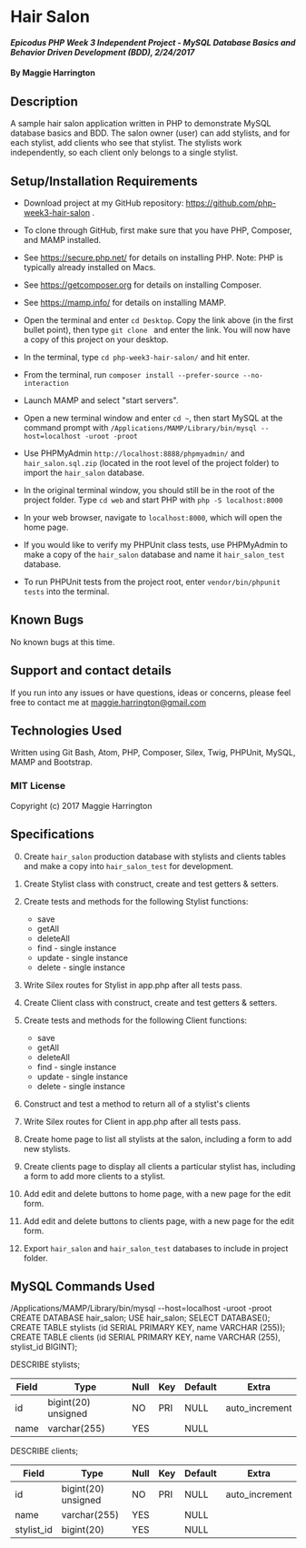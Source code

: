 # Hair Salon

#### _Epicodus PHP Week 3 Independent Project - MySQL Database Basics and Behavior Driven Development (BDD), 2/24/2017_

#### By Maggie Harrington

## Description

A sample hair salon application written in PHP to demonstrate MySQL database basics and BDD. The salon owner (user) can add stylists, and for each stylist, add clients who see that stylist. The stylists work independently, so each client only belongs to a single stylist.

## Setup/Installation Requirements

* Download project at my GitHub repository: https://github.com/php-week3-hair-salon .
* To clone through GitHub, first make sure that you have PHP, Composer, and MAMP installed.
* See https://secure.php.net/ for details on installing PHP. Note: PHP is typically already installed on Macs.
* See https://getcomposer.org for details on installing Composer.
* See https://mamp.info/ for details on installing MAMP.
* Open the terminal and enter `cd Desktop`. Copy the link above (in the first bullet point), then type `git clone ` and enter the link. You will now have a copy of this project on your desktop.
* In the terminal, type `cd php-week3-hair-salon/` and hit enter.
* From the terminal, run `composer install --prefer-source --no-interaction`
* Launch MAMP and select "start servers".
* Open a new terminal window and enter `cd ~`, then start MySQL at the command prompt with `/Applications/MAMP/Library/bin/mysql --host=localhost -uroot -proot`
* Use PHPMyAdmin `http://localhost:8888/phpmyadmin/` and `hair_salon.sql.zip` (located in the root level of the project folder) to import the `hair_salon` database.
* In the original terminal window, you should still be in the root of the project folder. Type `cd web` and start PHP with `php -S localhost:8000`
* In your web browser, navigate to `localhost:8000`, which will open the home page.

* If you would like to verify my PHPUnit class tests, use PHPMyAdmin to make a copy of the `hair_salon` database and name it `hair_salon_test` database.
* To run PHPUnit tests from the project root, enter `vendor/bin/phpunit tests` into the terminal.

## Known Bugs

No known bugs at this time.

## Support and contact details

If you run into any issues or have questions, ideas or concerns, please feel free to contact me at maggie.harrington@gmail.com

## Technologies Used

Written using Git Bash, Atom, PHP, Composer, Silex, Twig, PHPUnit, MySQL, MAMP and Bootstrap.

### MIT License

Copyright (c) 2017 Maggie Harrington


## Specifications

0. Create `hair_salon` production database with stylists and clients tables and make a copy into `hair_salon_test` for development.

1. Create Stylist class with construct, create and test getters & setters.

2. Create tests and methods for the following Stylist functions:
    * save
    * getAll
    * deleteAll
    * find - single instance
    * update - single instance
    * delete - single instance

3. Write Silex routes for Stylist in app.php after all tests pass.

4. Create Client class with construct, create and test getters & setters.

5. Create tests and methods for the following Client functions:
    * save
    * getAll
    * deleteAll
    * find - single instance
    * update - single instance
    * delete - single instance

6. Construct and test a method to return all of a stylist's clients

7. Write Silex routes for Client in app.php after all tests pass.

8. Create home page to list all stylists at the salon, including a form to add new stylists.

9. Create clients page to display all clients a particular stylist has, including a form to add more clients to a stylist.

10. Add edit and delete buttons to home page, with a new page for the edit form.

11. Add edit and delete buttons to clients page, with a new page for the edit form.

12. Export `hair_salon` and `hair_salon_test` databases to include in project folder.


## MySQL Commands Used

/Applications/MAMP/Library/bin/mysql --host=localhost -uroot -proot
CREATE DATABASE hair_salon;
USE hair_salon;
SELECT DATABASE();
CREATE TABLE stylists (id SERIAL PRIMARY KEY, name VARCHAR (255));
CREATE TABLE clients (id SERIAL PRIMARY KEY, name VARCHAR (255), stylist_id BIGINT);

DESCRIBE stylists;

| Field | Type                | Null | Key | Default | Extra          |
|-------|---------------------|------|-----|---------|----------------|
| id    | bigint(20) unsigned | NO   | PRI | NULL    | auto_increment |
| name  | varchar(255)        | YES  |     | NULL    |                |

DESCRIBE clients;

| Field      | Type                | Null | Key | Default | Extra          |
|------------|---------------------|------|-----|---------|----------------|
| id         | bigint(20) unsigned | NO   | PRI | NULL    | auto_increment |
| name       | varchar(255)        | YES  |     | NULL    |                |
| stylist_id | bigint(20)          | YES  |     | NULL    |                |
